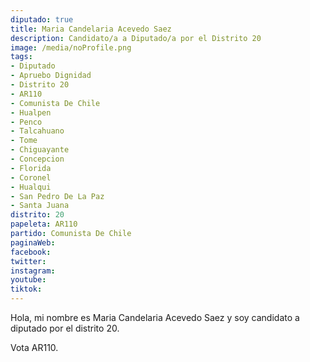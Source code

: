 ```yaml
---
diputado: true
title: Maria Candelaria Acevedo Saez
description: Candidato/a a Diputado/a por el Distrito 20
image: /media/noProfile.png
tags:
- Diputado
- Apruebo Dignidad
- Distrito 20
- AR110
- Comunista De Chile
- Hualpen
- Penco
- Talcahuano
- Tome
- Chiguayante
- Concepcion
- Florida
- Coronel
- Hualqui
- San Pedro De La Paz
- Santa Juana
distrito: 20
papeleta: AR110
partido: Comunista De Chile
paginaWeb:
facebook:
twitter:
instagram:
youtube:
tiktok:
---
```

Hola, mi nombre es Maria Candelaria Acevedo Saez y soy candidato a diputado por el distrito 20.

Vota AR110.